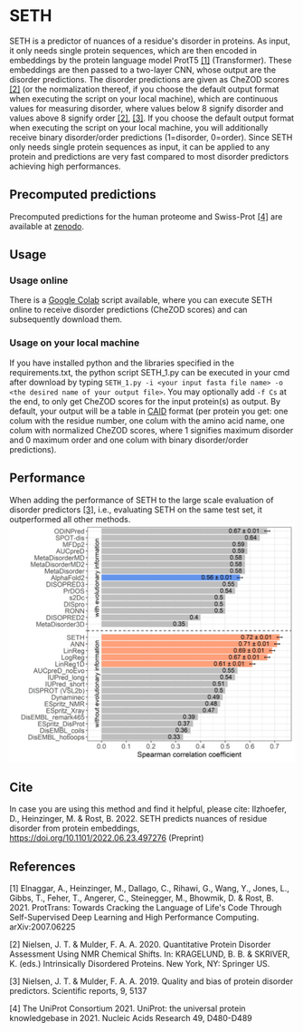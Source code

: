 # SETH
SETH is a predictor of nuances of a residue's disorder in proteins. As input, it only needs single protein sequences, which are then encoded in embeddings by the protein language model ProtT5 [[1]](#1) (Transformer). These embeddings are then passed to a two-layer CNN, whose output are the disorder predictions. The disorder predictions are given as CheZOD scores [[2]](#2) (or the normalization thereof, if you choose the default output format when executing the script on your local machine), which are continuous values for measuring disorder, where values below 8 signify disorder and values above 8 signify order [[2]](#2), [[3]](#3). If you choose the default output format when executing the script on your local machine, you will additionally receive binary disorder/order predictions (1=disorder, 0=order). Since SETH only needs single protein sequences as input, it can be applied to any protein and predictions are very fast compared to most disorder predictors achieving high performances.  

## Precomputed predictions
Precomputed predictions for the human proteome and Swiss-Prot [[4]](#4) are available at [zenodo](https://doi.org/10.5281/zenodo.6673817).

## Usage
### Usage online
There is a [Google Colab](https://colab.research.google.com/drive/1vDWh5YI_BPxQg0ku6CxKtSXEJ25u2wSq?usp=sharing) script available, where you can execute SETH online to receive disorder predictions (CheZOD scores) and can subsequently download them.
### Usage on your local machine
If you have installed python and the libraries specified in the requirements.txt, the python script SETH_1.py can be executed in your cmd after download by typing `SETH_1.py -i <your input fasta file name> -o <the desired name of your output file>`.
You may optionally add `-f Cs` at the end, to only get CheZOD scores for the input protein(s) as output. By default, your output will be a table in [CAID](https://idpcentral.org/caid) format (per protein you get: one colum with the residue number, one colum with the amino acid name, one colum with normalized CheZOD scores, where 1 signifies maximum disorder and 0 maximum order and one colum with binary disorder/order predictions).

## Performance
When adding the performance of SETH to the large scale evaluation of disorder predictors [[3]](#3), i.e., evaluating SETH on the same test set, it outperformed all other methods.![](/images/Figure_3.jpg) 

## Cite
In case you are using this method and find it helpful, please cite: Ilzhoefer, D., Heinzinger, M. & Rost, B. 2022. SETH predicts nuances of residue disorder from protein embeddings, https://doi.org/10.1101/2022.06.23.497276 (Preprint)

## References
<a id="1">[1]</a> 
Elnaggar, A., Heinzinger, M., Dallago, C., Rihawi, G., Wang, Y., Jones, L., Gibbs, T., Feher, T., Angerer, C., Steinegger, M., Bhowmik, D. & Rost, B. 2021. ProtTrans: Towards Cracking the Language of Life's Code Through Self-Supervised Deep Learning and High Performance Computing. arXiv:2007.06225

<a id="2">[2]</a> 
Nielsen, J. T. & Mulder, F. A. A. 2020. Quantitative Protein Disorder Assessment Using NMR Chemical Shifts. In: KRAGELUND, B. B. & SKRIVER, K. (eds.) Intrinsically Disordered Proteins. New York, NY: Springer US.

<a id="3">[3]</a> 
Nielsen, J. T. & Mulder, F. A. A. 2019. Quality and bias of protein disorder predictors. Scientific reports, 9, 5137

<a id="4">[4]</a> 
The UniProt Consortium 2021. UniProt: the universal protein knowledgebase in 2021. Nucleic Acids Research 49, D480-D489
